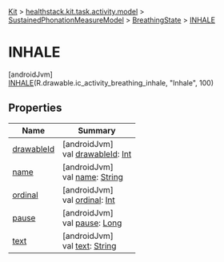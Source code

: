 
[Kit](../../../../../kit.html) > [healthstack.kit.task.activity.model](../../../index.html) > [SustainedPhonationMeasureModel](../../index.html) > [BreathingState](../index.html) > [INHALE](index.html)



# INHALE



[androidJvm]\
[INHALE](index.html)(R.drawable.ic_activity_breathing_inhale, &quot;Inhale&quot;, 100)



## Properties


| Name | Summary |
|---|---|
| [drawableId](../drawable-id.html) | [androidJvm]<br>val [drawableId](../drawable-id.html): [Int](https://kotlinlang.org/api/latest/jvm/stdlib/kotlin/-int/index.html) |
| [name](../../../../healthstack.kit.ui.util/-interaction-type/-n-o-t-h-i-n-g/index.html#-372974862%2FProperties%2F-106109196) | [androidJvm]<br>val [name](../../../../healthstack.kit.ui.util/-interaction-type/-n-o-t-h-i-n-g/index.html#-372974862%2FProperties%2F-106109196): [String](https://kotlinlang.org/api/latest/jvm/stdlib/kotlin/-string/index.html) |
| [ordinal](../../../../healthstack.kit.ui.util/-interaction-type/-n-o-t-h-i-n-g/index.html#-739389684%2FProperties%2F-106109196) | [androidJvm]<br>val [ordinal](../../../../healthstack.kit.ui.util/-interaction-type/-n-o-t-h-i-n-g/index.html#-739389684%2FProperties%2F-106109196): [Int](https://kotlinlang.org/api/latest/jvm/stdlib/kotlin/-int/index.html) |
| [pause](../pause.html) | [androidJvm]<br>val [pause](../pause.html): [Long](https://kotlinlang.org/api/latest/jvm/stdlib/kotlin/-long/index.html) |
| [text](../text.html) | [androidJvm]<br>val [text](../text.html): [String](https://kotlinlang.org/api/latest/jvm/stdlib/kotlin/-string/index.html) |


